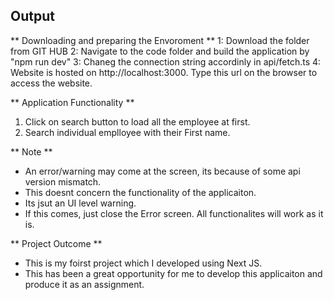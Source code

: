 ## Output




** Downloading and preparing the Envoroment **
   1: Download the folder from GIT HUB
   2: Navigate to the code folder and build the application by "npm run dev"
   3: Chaneg the connection string accordinly in api/fetch.ts
   4: Website is hosted on http://localhost:3000. Type this url on the browser to access the website.

** Application Functionality **
   1. Click on search button to load all the employee at first.
   2. Search individual emplloyee with their First name.

** Note **
   - An error/warning may come at the screen, its because of some api version mismatch. 
   - This doesnt concern the functionality of the applicaiton. 
   - Its jsut an UI level warning. 
   - If this comes, just close the Error screen. All functionalites will work as it is.


** Project Outcome **
   - This is my foirst project which I developed using Next JS. 
   - This has been a great opportunity for me to develop this applicaiton and produce 
     it as an assignment.

   
